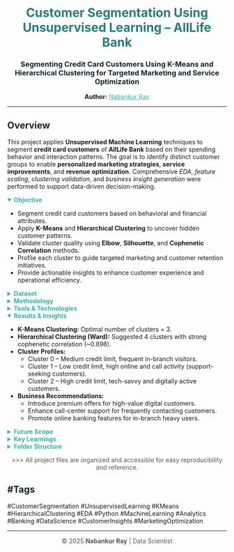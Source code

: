 <h1 align="center" style="color:#2b7a78;">Customer Segmentation Using Unsupervised Learning – AllLife Bank</h1>
<h3 align="center" style="color:#17252a;">Segmenting Credit Card Customers Using K-Means and Hierarchical Clustering for Targeted Marketing and Service Optimization</h3>

<p align="center">
  <strong>Author:</strong> <a href="https://github.com/nabankur14" target="_blank" style="color:#3aafa9;">Nabankur Ray</a>
</p>

<hr>

<h2 style="color:#17252a;">Overview</h2>
<p>
This project applies <strong>Unsupervised Machine Learning</strong> techniques to segment <strong>credit card customers</strong> of <strong>AllLife Bank</strong> based on their spending behavior and interaction patterns. 
The goal is to identify distinct customer groups to enable <strong>personalized marketing strategies</strong>, <strong>service improvements</strong>, and <strong>revenue optimization</strong>. 
Comprehensive <em>EDA</em>, <em>feature scaling</em>, <em>clustering validation</em>, and <em>business insight generation</em> were performed to support data-driven decision-making.
</p>

<details open>
  <summary style="cursor:pointer; color:#3aafa9; font-weight:bold;">Objective</summary>
  <ul>
    <li>Segment credit card customers based on behavioral and financial attributes.</li>
    <li>Apply <strong>K-Means</strong> and <strong>Hierarchical Clustering</strong> to uncover hidden customer patterns.</li>
    <li>Validate cluster quality using <strong>Elbow</strong>, <strong>Silhouette</strong>, and <strong>Cophenetic Correlation</strong> methods.</li>
    <li>Profile each cluster to guide targeted marketing and customer retention initiatives.</li>
    <li>Provide actionable insights to enhance customer experience and operational efficiency.</li>
  </ul>
</details>

<details>
  <summary style="cursor:pointer; color:#3aafa9; font-weight:bold;">Dataset</summary>
  <ul>
    <li><strong>Source:</strong> AllLife Bank’s credit card customer database.</li>
    <li><strong>Records:</strong> 660 customers.</li>
    <li><strong>Variables:</strong>
      <ul>
        <li><code>Customer Key</code> – Unique identifier for each customer.</li>
        <li><code>Avg_Credit_Limit</code> – Average credit card limit.</li>
        <li><code>Total_Credit_Cards</code> – Number of credit cards held.</li>
        <li><code>Total_visits_bank</code> – Number of branch visits.</li>
        <li><code>Total_visits_online</code> – Number of online portal visits.</li>
        <li><code>Total_calls_made</code> – Number of calls to customer support.</li>
      </ul>
    </li>
    <li><strong>Data Quality:</strong> No missing values; numeric variables standardized for clustering.</li>
  </ul>
</details>

<details>
  <summary style="cursor:pointer; color:#3aafa9; font-weight:bold;">Methodology</summary>
  <ol>
    <li><strong>Data Preprocessing:</strong>
      <ul>
        <li>Checked for missing values and outliers (none removed as outliers were genuine data points).</li>
        <li>Standardized numeric features using scaling for clustering algorithms.</li>
      </ul>
    </li>
    <li><strong>Exploratory Data Analysis (EDA):</strong>
      <ul>
        <li>Univariate and bivariate analysis using histograms, boxplots, and pairplots.</li>
        <li>Correlation heatmap to identify relationships between key features.</li>
      </ul>
    </li>
    <li><strong>Model Development:</strong>
      <ul>
        <li><strong>K-Means Clustering:</strong> Determined optimal clusters using the <em>Elbow</em> and <em>Silhouette</em> methods.</li>
        <li><strong>Hierarchical Clustering:</strong> Used multiple linkage methods; <em>Ward linkage</em> with Euclidean distance performed best.</li>
        <li>Cluster profiles created to interpret behavioral patterns.</li>
      </ul>
    </li>
    <li><strong>Validation Metrics:</strong> Elbow curve, Silhouette score, and Cophenetic correlation for hierarchical models.</li>
  </ol>
</details>

<details>
  <summary style="cursor:pointer; color:#3aafa9; font-weight:bold;">Tools & Technologies</summary>
  <p>
  <code>Python</code>, <code>Pandas</code>, <code>NumPy</code>, <code>Scikit-learn</code>, 
  <code>Matplotlib</code>, <code>Seaborn</code>, <code>Scipy</code>, <code>Jupyter Notebook</code>
  </p>
</details>

<details open>
  <summary style="cursor:pointer; color:#3aafa9; font-weight:bold;">Results & Insights</summary>
  <ul>
    <li><strong>K-Means Clustering:</strong> Optimal number of clusters = 3.</li>
    <li><strong>Hierarchical Clustering (Ward):</strong> Suggested 4 clusters with strong cophenetic correlation (~0.898).</li>
    <li><strong>Cluster Profiles:</strong>
      <ul>
        <li>Cluster 0 – Medium credit limit, frequent in-branch visitors.</li>
        <li>Cluster 1 – Low credit limit, high online and call activity (support-seeking customers).</li>
        <li>Cluster 2 – High credit limit, tech-savvy and digitally active customers.</li>
      </ul>
    </li>
    <li><strong>Business Recommendations:</strong>
      <ul>
        <li>Introduce premium offers for high-value digital customers.</li>
        <li>Enhance call-center support for frequently contacting customers.</li>
        <li>Promote online banking features for in-branch heavy users.</li>
      </ul>
    </li>
  </ul>
</details>

<details>
  <summary style="cursor:pointer; color:#3aafa9; font-weight:bold;">Future Scope</summary>
  <ul>
    <li>Deploy clustering results in CRM dashboards for real-time segmentation.</li>
    <li>Integrate demographics and transaction data for deeper segmentation.</li>
    <li>Use advanced algorithms like <strong>DBSCAN</strong> or <strong>Gaussian Mixture Models</strong> for better boundary flexibility.</li>
    <li>Apply predictive modeling to anticipate customer churn and retention probability.</li>
  </ul>
</details>

<details>
  <summary style="cursor:pointer; color:#3aafa9; font-weight:bold;">Key Learnings</summary>
  <ul>
    <li>Developed expertise in <strong>Unsupervised Learning</strong> and <strong>Clustering Validation</strong>.</li>
    <li>Learned to translate data-driven insights into <strong>business strategies</strong> and <strong>marketing actions</strong>.</li>
    <li>Strengthened EDA, visualization, and feature scaling skills.</li>
    <li>Enhanced understanding of <strong>hierarchical linkage methods</strong> and their interpretability.</li>
  </ul>
</details>

<details>
  <summary style="cursor:pointer; color:#3aafa9; font-weight:bold;">Folder Structure</summary>
  <pre style="background:#f0f0f0; padding:10px; border-radius:8px;">
  ul_coded_project_customer_segmentation/
  │
  ├── Customer_Segmentation.ipynb             → Main Jupyter Notebook (EDA + Clustering)
  ├── Customer_Segmentation_Report.pdf            → Detailed analytical & business report
  ├── Credit_Card_Customer_Data.csv                               → Credit card customer dataset
  └── README.md                                       → Project documentation (this file)
  </pre>
</details>

<p align="center" style="color:#555;">
>>> All project files are organized and accessible for easy reproducibility and reference.
</p>

<h2 style="color:#17252a;">#Tags</h2>
<p>
#CustomerSegmentation #UnsupervisedLearning #KMeans #HierarchicalClustering #EDA #Python #MachineLearning #Analytics #Banking #DataScience #CustomerInsights #MarketingOptimization
</p>

<hr>
<p align="center" style="font-size:14px; color:#555;">
© 2025 <strong>Nabankur Ray</strong> | Data Scientist
</p>

